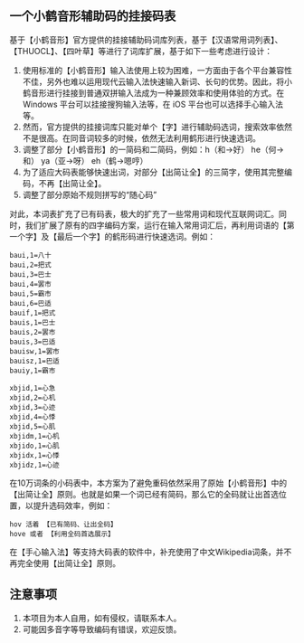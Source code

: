 ## 一个小鹤音形辅助码的挂接码表

基于【小鹤音形】官方提供的挂接辅助码词库列表，基于【汉语常用词列表】、【THUOCL】、【四叶草】等进行了词库扩展，基于如下一些考虑进行设计：
1. 使用标准的【小鹤音形】输入法使用上较为困难，一方面由于各个平台兼容性不佳，另外也难以运用现代云输入法快速输入新词、长句的优势。因此，将小鹤音形进行挂接到普通双拼输入法成为一种兼顾效率和使用体验的方式。在 Windows 平台可以挂接搜狗输入法等，在 iOS 平台也可以选择手心输入法等。
2. 然而，官方提供的挂接词库只能对单个【字】进行辅助码选词，搜索效率依然不是很高。在同音词较多的时候，依然无法利用鹤形进行快速选词。
3. 调整了部分【小鹤音形】的一简码和二简码，例如：h（和->好） he（何->和） ya（亚->呀） eh（鹤->嗯哼）
4. 为了适应大码表能够快速出词，对部分【出简让全】的三简字，使用其完整编码，不再【出简让全】。
5. 调整了部分原始不规则拼写的“随心码”

对此，本词表扩充了已有码表，极大的扩充了一些常用词和现代互联网词汇。同时，我们扩展了原有的四字编码方案，运行在输入常用词汇后，再利用词语的【第一个字】及【最后一个字】的鹤形码进行快速选词。例如：

```
baui,1=八十
baui,2=把式
baui,3=巴士
baui,4=罢市
baui,5=霸市
baui,6=巴适
bauif,1=把式
bauis,1=巴士
bauis,2=罢市
bauis,3=巴适
bauisw,1=罢市
bauisz,1=巴适
bauiy,1=霸市
```


```
xbjid,1=心急
xbjid,2=心机
xbjid,3=心迹
xbjid,4=心悸
xbjid,5=心肌
xbjidm,1=心机
xbjido,1=心肌
xbjidx,1=心悸
xbjidz,1=心迹
```

在10万词条的小码表中，本方案为了避免重码依然采用了原始【小鹤音形】中的【出简让全】原则。也就是如果一个词已经有简码，那么它的全码就让出首选位置，以提升选码效率，例如：

```
hov 活着 【已有简码、让出全码】
hove 或者 【利用全码首选展示】
```

在【手心输入法】等支持大码表的软件中，补充使用了中文Wikipedia词条，并不再完全使用【出简让全】原则。


## 注意事项
1. 本项目为本人自用，如有侵权，请联系本人。
2. 可能因多音字等导致编码有错误，欢迎反馈。